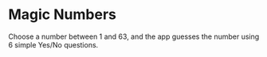 # Magic Numbers

Choose a number between 1 and 63, and the app guesses the number using 6 simple Yes/No questions.
